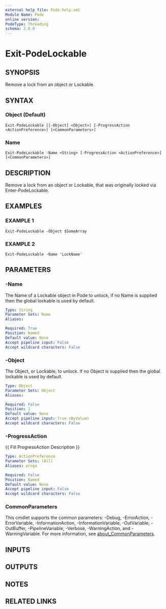 ```yaml
---
external help file: Pode-help.xml
Module Name: Pode
online version:
PodeType: Threading
schema: 2.0.0
---
```


# Exit-PodeLockable

## SYNOPSIS
Remove a lock from an object or Lockable.

## SYNTAX

### Object (Default)
```
Exit-PodeLockable [[-Object] <Object>] [-ProgressAction <ActionPreference>] [<CommonParameters>]
```

### Name
```
Exit-PodeLockable -Name <String> [-ProgressAction <ActionPreference>] [<CommonParameters>]
```

## DESCRIPTION
Remove a lock from an object or Lockable, that was originally locked via Enter-PodeLockable.

## EXAMPLES

### EXAMPLE 1
```
Exit-PodeLockable -Object $SomeArray
```

### EXAMPLE 2
```
Exit-PodeLockable -Name 'LockName'
```

## PARAMETERS

### -Name
The Name of a Lockable object in Pode to unlock, if no Name is supplied then the global lockable is used by default.

```yaml
Type: String
Parameter Sets: Name
Aliases:

Required: True
Position: Named
Default value: None
Accept pipeline input: False
Accept wildcard characters: False
```

### -Object
The Object, or Lockable, to unlock.
If no Object is supplied then the global lockable is used by default.

```yaml
Type: Object
Parameter Sets: Object
Aliases:

Required: False
Position: 1
Default value: None
Accept pipeline input: True (ByValue)
Accept wildcard characters: False
```

### -ProgressAction
{{ Fill ProgressAction Description }}

```yaml
Type: ActionPreference
Parameter Sets: (All)
Aliases: proga

Required: False
Position: Named
Default value: None
Accept pipeline input: False
Accept wildcard characters: False
```

### CommonParameters
This cmdlet supports the common parameters: -Debug, -ErrorAction, -ErrorVariable, -InformationAction, -InformationVariable, -OutVariable, -OutBuffer, -PipelineVariable, -Verbose, -WarningAction, and -WarningVariable. For more information, see [about_CommonParameters](http://go.microsoft.com/fwlink/?LinkID=113216).

## INPUTS

## OUTPUTS

## NOTES

## RELATED LINKS
